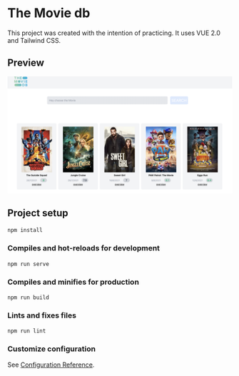 # The Movie db

This project was created with the intention of practicing. 
It uses VUE 2.0 and Tailwind CSS.


## Preview

![flwochart](./layouts/Themoviedb.png)


## Project setup
```
npm install
```

### Compiles and hot-reloads for development
```
npm run serve
```

### Compiles and minifies for production
```
npm run build
```

### Lints and fixes files
```
npm run lint
```

### Customize configuration
See [Configuration Reference](https://cli.vuejs.org/config/).
